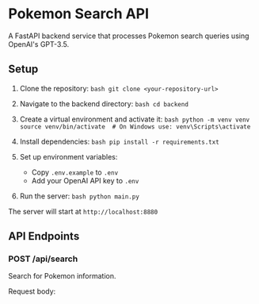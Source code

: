 # Pokemon Search API

A FastAPI backend service that processes Pokemon search queries using OpenAI's GPT-3.5.

## Setup

1. Clone the repository:   ```bash
   git clone <your-repository-url>   ```

2. Navigate to the backend directory:   ```bash
   cd backend   ```

3. Create a virtual environment and activate it:   ```bash
   python -m venv venv
   source venv/bin/activate  # On Windows use: venv\Scripts\activate   ```

4. Install dependencies:   ```bash
   pip install -r requirements.txt   ```

5. Set up environment variables:
   - Copy `.env.example` to `.env`
   - Add your OpenAI API key to `.env`

6. Run the server:   ```bash
   python main.py   ```

The server will start at `http://localhost:8880`

## API Endpoints

### POST /api/search
Search for Pokemon information.

Request body:


